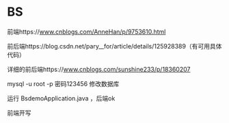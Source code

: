 # BS

前端https://www.cnblogs.com/AnneHan/p/9753610.html

前后端https://blog.csdn.net/pary__for/article/details/125928389（有可用具体代码）

详细的前后端https://www.cnblogs.com/sunshine233/p/18360207



 mysql -u root -p 密码123456 修改数据库

运行 BsdemoApplication.java ，后端ok

前端开写
